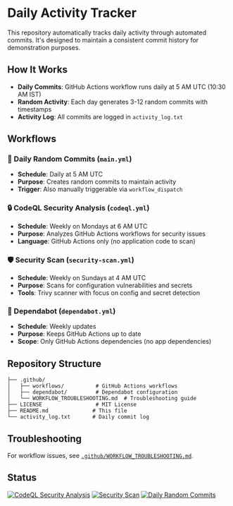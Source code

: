 # Daily Activity Tracker

This repository automatically tracks daily activity through automated commits. It's designed to maintain a consistent commit history for demonstration purposes.

## How It Works

- **Daily Commits**: GitHub Actions workflow runs daily at 5 AM UTC (10:30 AM IST)
- **Random Activity**: Each day generates 3-12 random commits with timestamps
- **Activity Log**: All commits are logged in `activity_log.txt`

## Workflows

### 🔄 Daily Random Commits (`main.yml`)
- **Schedule**: Daily at 5 AM UTC
- **Purpose**: Creates random commits to maintain activity
- **Trigger**: Also manually triggerable via `workflow_dispatch`

### 🔒 CodeQL Security Analysis (`codeql.yml`)  
- **Schedule**: Weekly on Mondays at 6 AM UTC
- **Purpose**: Analyzes GitHub Actions workflows for security issues
- **Language**: GitHub Actions only (no application code to scan)

### 🛡️ Security Scan (`security-scan.yml`)
- **Schedule**: Weekly on Sundays at 4 AM UTC  
- **Purpose**: Scans for configuration vulnerabilities and secrets
- **Tools**: Trivy scanner with focus on config and secret detection

### 🔧 Dependabot (`dependabot.yml`)
- **Schedule**: Weekly updates
- **Purpose**: Keeps GitHub Actions up to date
- **Scope**: Only GitHub Actions dependencies (no app dependencies)

## Repository Structure

```
├── .github/
│   ├── workflows/          # GitHub Actions workflows
│   ├── dependabot/         # Dependabot configuration  
│   └── WORKFLOW_TROUBLESHOOTING.md  # Troubleshooting guide
├── LICENSE                 # MIT License
├── README.md              # This file
└── activity_log.txt       # Daily commit log
```

## Troubleshooting

For workflow issues, see [`.github/WORKFLOW_TROUBLESHOOTING.md`](.github/WORKFLOW_TROUBLESHOOTING.md).

## Status

[![CodeQL Security Analysis](https://github.com/Rahuljoshi07/daily-activity/actions/workflows/codeql.yml/badge.svg)](https://github.com/Rahuljoshi07/daily-activity/actions/workflows/codeql.yml)
[![Security Scan](https://github.com/Rahuljoshi07/daily-activity/actions/workflows/security-scan.yml/badge.svg)](https://github.com/Rahuljoshi07/daily-activity/actions/workflows/security-scan.yml)
[![Daily Random Commits](https://github.com/Rahuljoshi07/daily-activity/actions/workflows/main.yml/badge.svg)](https://github.com/Rahuljoshi07/daily-activity/actions/workflows/main.yml)